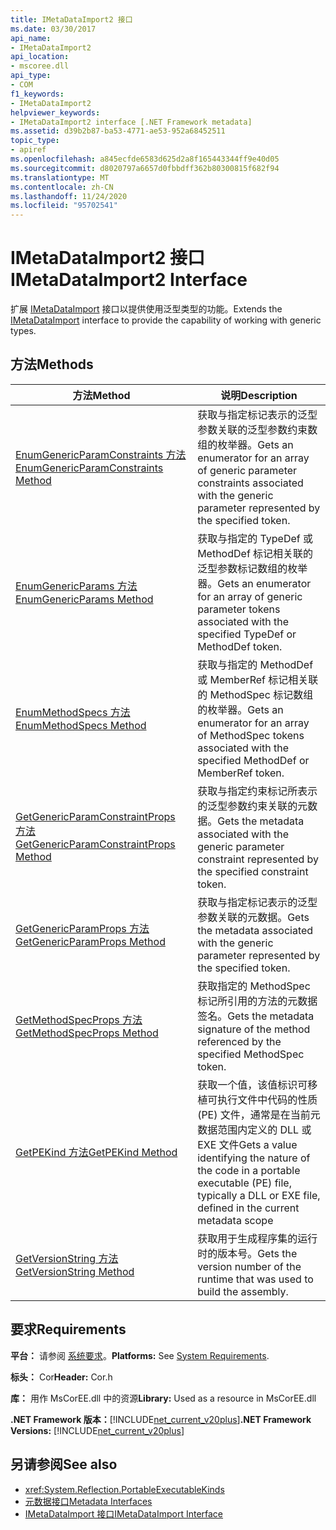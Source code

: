 ```yaml
---
title: IMetaDataImport2 接口
ms.date: 03/30/2017
api_name:
- IMetaDataImport2
api_location:
- mscoree.dll
api_type:
- COM
f1_keywords:
- IMetaDataImport2
helpviewer_keywords:
- IMetaDataImport2 interface [.NET Framework metadata]
ms.assetid: d39b2b87-ba53-4771-ae53-952a68452511
topic_type:
- apiref
ms.openlocfilehash: a845ecfde6583d625d2a8f165443344ff9e40d05
ms.sourcegitcommit: d8020797a6657d0fbbdff362b80300815f682f94
ms.translationtype: MT
ms.contentlocale: zh-CN
ms.lasthandoff: 11/24/2020
ms.locfileid: "95702541"
---
```

# <a name="imetadataimport2-interface"></a><span data-ttu-id="b905c-102">IMetaDataImport2 接口</span><span class="sxs-lookup"><span data-stu-id="b905c-102">IMetaDataImport2 Interface</span></span>

<span data-ttu-id="b905c-103">扩展 [IMetaDataImport](imetadataimport-interface.md) 接口以提供使用泛型类型的功能。</span><span class="sxs-lookup"><span data-stu-id="b905c-103">Extends the [IMetaDataImport](imetadataimport-interface.md) interface to provide the capability of working with generic types.</span></span>  
  
## <a name="methods"></a><span data-ttu-id="b905c-104">方法</span><span class="sxs-lookup"><span data-stu-id="b905c-104">Methods</span></span>  
  
|<span data-ttu-id="b905c-105">方法</span><span class="sxs-lookup"><span data-stu-id="b905c-105">Method</span></span>|<span data-ttu-id="b905c-106">说明</span><span class="sxs-lookup"><span data-stu-id="b905c-106">Description</span></span>|  
|------------|-----------------|  
|[<span data-ttu-id="b905c-107">EnumGenericParamConstraints 方法</span><span class="sxs-lookup"><span data-stu-id="b905c-107">EnumGenericParamConstraints Method</span></span>](imetadataimport2-enumgenericparamconstraints-method.md)|<span data-ttu-id="b905c-108">获取与指定标记表示的泛型参数关联的泛型参数约束数组的枚举器。</span><span class="sxs-lookup"><span data-stu-id="b905c-108">Gets an enumerator for an array of generic parameter constraints associated with the generic parameter represented by the specified token.</span></span>|  
|[<span data-ttu-id="b905c-109">EnumGenericParams 方法</span><span class="sxs-lookup"><span data-stu-id="b905c-109">EnumGenericParams Method</span></span>](imetadataimport2-enumgenericparams-method.md)|<span data-ttu-id="b905c-110">获取与指定的 TypeDef 或 MethodDef 标记相关联的泛型参数标记数组的枚举器。</span><span class="sxs-lookup"><span data-stu-id="b905c-110">Gets an enumerator for an array of generic parameter tokens associated with the specified TypeDef or MethodDef token.</span></span>|  
|[<span data-ttu-id="b905c-111">EnumMethodSpecs 方法</span><span class="sxs-lookup"><span data-stu-id="b905c-111">EnumMethodSpecs Method</span></span>](imetadataimport2-enummethodspecs-method.md)|<span data-ttu-id="b905c-112">获取与指定的 MethodDef 或 MemberRef 标记相关联的 MethodSpec 标记数组的枚举器。</span><span class="sxs-lookup"><span data-stu-id="b905c-112">Gets an enumerator for an array of MethodSpec tokens associated with the specified MethodDef or MemberRef token.</span></span>|  
|[<span data-ttu-id="b905c-113">GetGenericParamConstraintProps 方法</span><span class="sxs-lookup"><span data-stu-id="b905c-113">GetGenericParamConstraintProps Method</span></span>](imetadataimport2-getgenericparamconstraintprops-method.md)|<span data-ttu-id="b905c-114">获取与指定约束标记所表示的泛型参数约束关联的元数据。</span><span class="sxs-lookup"><span data-stu-id="b905c-114">Gets the metadata associated with the generic parameter constraint represented by the specified constraint token.</span></span>|  
|[<span data-ttu-id="b905c-115">GetGenericParamProps 方法</span><span class="sxs-lookup"><span data-stu-id="b905c-115">GetGenericParamProps Method</span></span>](imetadataimport2-getgenericparamprops-method.md)|<span data-ttu-id="b905c-116">获取与指定标记表示的泛型参数关联的元数据。</span><span class="sxs-lookup"><span data-stu-id="b905c-116">Gets the metadata associated with the generic parameter represented by the specified token.</span></span>|  
|[<span data-ttu-id="b905c-117">GetMethodSpecProps 方法</span><span class="sxs-lookup"><span data-stu-id="b905c-117">GetMethodSpecProps Method</span></span>](imetadataimport2-getmethodspecprops-method.md)|<span data-ttu-id="b905c-118">获取指定的 MethodSpec 标记所引用的方法的元数据签名。</span><span class="sxs-lookup"><span data-stu-id="b905c-118">Gets the metadata signature of the method referenced by the specified MethodSpec token.</span></span>|  
|[<span data-ttu-id="b905c-119">GetPEKind 方法</span><span class="sxs-lookup"><span data-stu-id="b905c-119">GetPEKind Method</span></span>](imetadataimport2-getpekind-method.md)|<span data-ttu-id="b905c-120">获取一个值，该值标识可移植可执行文件中代码的性质 (PE) 文件，通常是在当前元数据范围内定义的 DLL 或 EXE 文件</span><span class="sxs-lookup"><span data-stu-id="b905c-120">Gets a value identifying the nature of the code in a portable executable (PE) file, typically a DLL or EXE file, defined in the current metadata scope</span></span>|  
|[<span data-ttu-id="b905c-121">GetVersionString 方法</span><span class="sxs-lookup"><span data-stu-id="b905c-121">GetVersionString Method</span></span>](imetadataimport2-getversionstring-method.md)|<span data-ttu-id="b905c-122">获取用于生成程序集的运行时的版本号。</span><span class="sxs-lookup"><span data-stu-id="b905c-122">Gets the version number of the runtime that was used to build the assembly.</span></span>|  
  
## <a name="requirements"></a><span data-ttu-id="b905c-123">要求</span><span class="sxs-lookup"><span data-stu-id="b905c-123">Requirements</span></span>  

 <span data-ttu-id="b905c-124">**平台：** 请参阅 [系统要求](../../get-started/system-requirements.md)。</span><span class="sxs-lookup"><span data-stu-id="b905c-124">**Platforms:** See [System Requirements](../../get-started/system-requirements.md).</span></span>  
  
 <span data-ttu-id="b905c-125">**标头：** Cor</span><span class="sxs-lookup"><span data-stu-id="b905c-125">**Header:** Cor.h</span></span>  
  
 <span data-ttu-id="b905c-126">**库：** 用作 MsCorEE.dll 中的资源</span><span class="sxs-lookup"><span data-stu-id="b905c-126">**Library:** Used as a resource in MsCorEE.dll</span></span>  
  
 <span data-ttu-id="b905c-127">**.NET Framework 版本：**[!INCLUDE[net_current_v20plus](../../../../includes/net-current-v20plus-md.md)]</span><span class="sxs-lookup"><span data-stu-id="b905c-127">**.NET Framework Versions:** [!INCLUDE[net_current_v20plus](../../../../includes/net-current-v20plus-md.md)]</span></span>  
  
## <a name="see-also"></a><span data-ttu-id="b905c-128">另请参阅</span><span class="sxs-lookup"><span data-stu-id="b905c-128">See also</span></span>

- <xref:System.Reflection.PortableExecutableKinds>
- [<span data-ttu-id="b905c-129">元数据接口</span><span class="sxs-lookup"><span data-stu-id="b905c-129">Metadata Interfaces</span></span>](metadata-interfaces.md)
- [<span data-ttu-id="b905c-130">IMetaDataImport 接口</span><span class="sxs-lookup"><span data-stu-id="b905c-130">IMetaDataImport Interface</span></span>](imetadataimport-interface.md)
